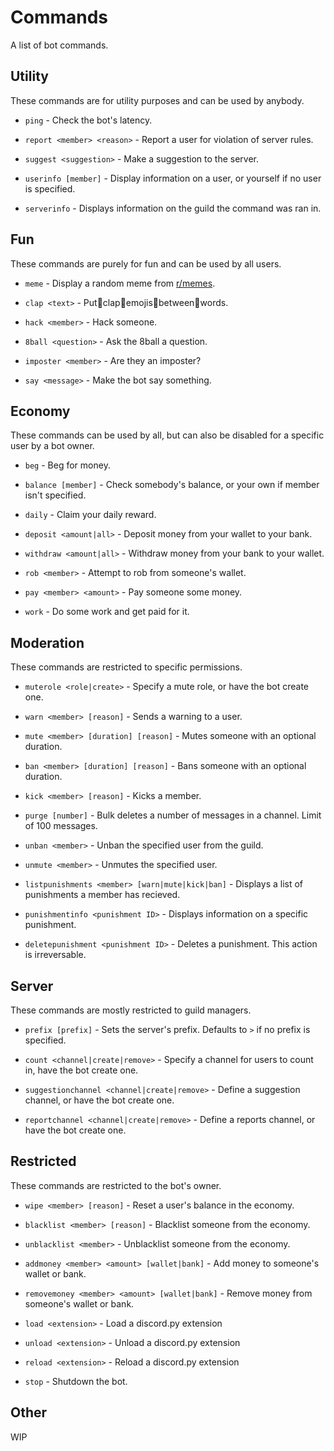 # Commands
A list of bot commands.

## Utility
These commands are for utility purposes and can be used by anybody.

- `ping` - Check the bot's latency.

- `report <member> <reason>` - Report a user for violation of server rules.

- `suggest <suggestion>` - Make a suggestion to the server.

- `userinfo [member]` - Display information on a user, or yourself if no user is specified.

- `serverinfo` - Displays information on the guild the command was ran in.

## Fun
These commands are purely for fun and can be used by all users.

- `meme` - Display a random meme from [r/memes](https://reddit.com/r/memes/).

- `clap <text>` - Put👏clap👏emojis👏between👏words.

- `hack <member>` - Hack someone.

- `8ball <question>` - Ask the 8ball a question.

- `imposter <member>` - Are they an imposter?

- `say <message>` - Make the bot say something.

## Economy
These commands can be used by all, but can also be disabled for a specific user by a bot owner.

- `beg` - Beg for money.

- `balance [member]` - Check somebody's balance, or your own if member isn't specified.

- `daily` - Claim your daily reward.

- `deposit <amount|all>` - Deposit money from your wallet to your bank.

- `withdraw <amount|all>` - Withdraw money from your bank to your wallet.

- `rob <member>` - Attempt to rob from someone's wallet. 

- `pay <member> <amount>` - Pay someone some money.

- `work` - Do some work and get paid for it.

## Moderation
These commands are restricted to specific permissions.

- `muterole <role|create>` - Specify a mute role, or have the bot create one.

- `warn <member> [reason]` - Sends a warning to a user.

- `mute <member> [duration] [reason]` - Mutes someone with an optional duration.

- `ban <member> [duration] [reason]` - Bans someone with an optional duration.

- `kick <member> [reason]` - Kicks a member.

- `purge [number]` - Bulk deletes a number of messages in a channel. Limit of 100 messages.

- `unban <member>` - Unban the specified user from the guild.

- `unmute <member>` - Unmutes the specified user.

- `listpunishments <member> [warn|mute|kick|ban]` - Displays a list of punishments a member has recieved.

- `punishmentinfo <punishment ID>` - Displays information on a specific punishment.

- `deletepunishment <punishment ID>` - Deletes a punishment. This action is irreversable.

## Server
These commands are mostly restricted to guild managers.

- `prefix [prefix]` - Sets the server's prefix. Defaults to `>` if no prefix is specified.

- `count <channel|create|remove>` - Specify a channel for users to count in, have the bot create one.

- `suggestionchannel <channel|create|remove>` - Define a suggestion channel, or have the bot create one.

- `reportchannel <channel|create|remove>` - Define a reports channel, or have the bot create one.

## Restricted
These commands are restricted to the bot's owner.

- `wipe <member> [reason]` - Reset a user's balance in the economy.

- `blacklist <member> [reason]` - Blacklist someone from the economy.

- `unblacklist <member>` - Unblacklist someone from the economy.

- `addmoney <member> <amount> [wallet|bank]` - Add money to someone's wallet or bank.

- `removemoney <member> <amount> [wallet|bank]` - Remove money from someone's wallet or bank.

- `load <extension>` - Load a discord.py extension

- `unload <extension>` - Unload a discord.py extension

- `reload <extension>` - Reload a discord.py extension

- `stop` - Shutdown the bot.

## Other
WIP
